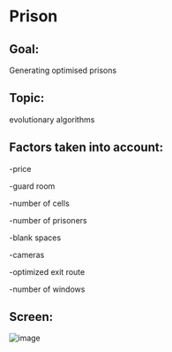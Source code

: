 # Prison

 
## Goal:

Generating optimised prisons

## Topic:

evolutionary algorithms

## Factors taken into account:

-price

-guard room

-number of cells

-number of prisoners

-blank spaces

-cameras

-optimized exit route

-number of windows

## Screen:

![image](https://user-images.githubusercontent.com/58606334/117126804-92d68300-ad9b-11eb-92ad-67a1df4e973b.png)

